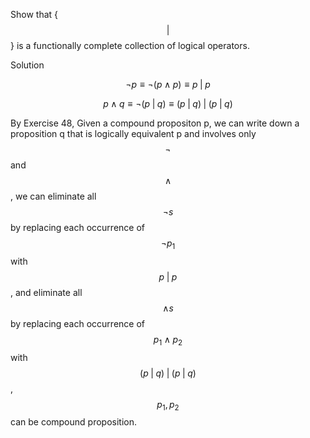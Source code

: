 Show that {$$\vert$$} is a functionally complete collection of logical operators.

Solution

$$\neg p \equiv \neg (p \wedge p) \equiv p \;\vert \; p$$

$$p \wedge q \equiv \neg (p \;\vert\; q) \equiv (p \;\vert\; q) \;\vert\; (p \;\vert\; q)$$

By Exercise 48, Given a compound propositon p, we can write down a proposition q that is logically equivalent p and involves only $$\neg$$ and $$\wedge$$, we can eliminate all $$\neg s$$ by replacing each occurrence of $$\neg p_1$$ with $$p \;\vert\; p$$, and eliminate all $$\wedge s$$ by replacing each occurrence of $$p_1 \wedge p_2$$ with $$(p \;\vert\; q) \;\vert\; (p \;\vert\; q)$$, $$p_1, p_2$$ can be compound proposition.